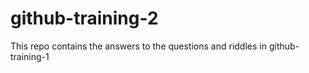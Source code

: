 # github-training-2
This repo contains the answers to the questions and riddles in github-training-1
